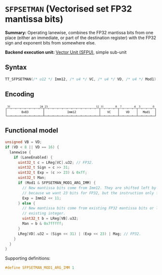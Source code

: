 # `SFPSETMAN` (Vectorised set FP32 mantissa bits)

**Summary:** Operating lanewise, combines the FP32 mantissa bits from one place (either an immediate, or part of the destination register) with the FP32 sign and exponent bits from somewhere else.

**Backend execution unit:** [Vector Unit (SFPU)](VectorUnit.md), simple sub-unit

## Syntax

```c
TT_SFPSETMAN(/* u12 */ Imm12, /* u4 */ VC, /* u4 */ VD, /* u4 */ Mod1)
```

## Encoding

![](../../../Diagrams/Out/Bits32_SFPSETMAN.svg)

## Functional model

```c
unsigned VB = VD;
if (VD < 8 || VD == 16) {
  lanewise {
    if (LaneEnabled) {
      uint32_t c = LReg[VC].u32; // FP32.
      uint32_t Sign = c >> 31;
      uint32_t Exp = (c >> 23) & 0xff;
      uint32_t Man;
      if (Mod1 & SFPSETMAN_MOD1_ARG_IMM) {
        // New mantissa bits come from Imm12. They are shifted left by 11 places
        // because we want 23 bits for FP32, but the instruction only fits 12 bits.
        Exp = Imm12 << 11;
      } else {
        // New mantissa bits come from existing FP32 mantissa bits or low bits of
        // existing integer.
        uint32_t b = LReg[VB].u32;
        Man = b & 0x7fffff;
      }
      LReg[VD].u32 = (Sign << 31) | (Exp << 23) | Mag; // FP32.
    }
  }
}
```

Supporting definitions:
```c
#define SFPSETMAN_MOD1_ARG_IMM 1
```

